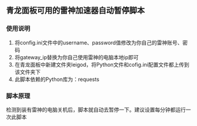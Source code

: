 ## 青龙面板可用的雷神加速器自动暂停脚本
### 使用说明
1. 将config.ini文件中的username、password值修改为你自己的雷神账号、密码  
2. 将gateway_ip替换为你自己使用雷神的电脑本地ip即可  
3. 在青龙面板中新建文件夹leigod，将Python文件和cofig.ini配置文件都上传到该文件夹下  
4. 此脚本依赖的Python库为：requests
### 脚本原理
检测到装有雷神的电脑关机后，脚本就自动去暂停一下。建议设置每分钟都运行一次此脚本
